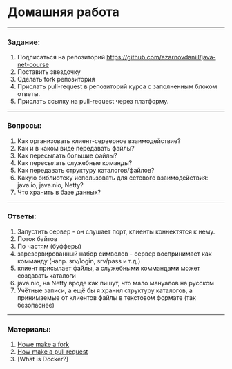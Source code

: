 # Домашняя работа

---

### Задание:

1. Подписаться на репозиторий https://github.com/azarnovdaniil/java-net-course
2. Поставить звездочку 
3. Сделать fork репозитория
4. Прислать pull-request в репозиторий курса с заполненным блоком ответы.
5. Прислать ссылку на pull-request через платформу.

---

### Вопросы:

1. Как организовать клиент-серверное взаимодействие?
2. Как и в каком виде передавать файлы?
3. Как пересылать большие файлы?
4. Как пересылать служебные команды?
5. Как передавать структуру каталогов/файлов?
6. Какую библиотеку использовать для сетевого взаимодействия: java.io, java.nio, Netty?
7. Что хранить в базе данных?
---

### Ответы:

1. Запустить сервер - он слушает порт, клиенты коннектятся к нему.
2. Поток байтов
3. По частям (буфферы)
4. зарезервированный набор символов - сервер воспринимает как комманду (напр. srv/login, srv/pass и т.д.)
5. клиент присылает файлы, а служебными коммандами может создавать каталоги
6. java.nio, на Netty вроде как пишут, что мало мануалов на русском
7. Учётные записи, а ещё бы я хранил структуру каталогов, а принимаемые от клиентов файлы в текстовом формате (так безопаснее)

---

### Материалы:

1. [Howe make a fork](https://docs.github.com/en/github/getting-started-with-github/fork-a-repo)
2. [How make a pull request](https://docs.github.com/en/github/collaborating-with-issues-and-pull-requests/creating-a-pull-request)
3. [What is Docker?]

